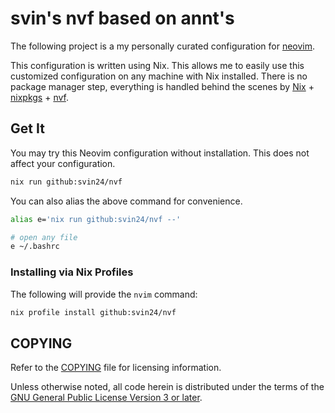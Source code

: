 # svin's nvf based on annt's

The following project is a my personally curated configuration for
[neovim](https://neovim.io).

This configuration is written using Nix. This allows me to easily use this
customized configuration on any machine with Nix installed. There is no package
manager step, everything is handled behind the scenes by
[Nix](https://nixos.org) +
[nixpkgs](https://search.nixos.org/packages?channel=unstable&type=packages&query=vimPlugins) +
[nvf](https://github.com/NotAShelf/nvf).

## Get It

You may try this Neovim configuration without installation. This does not affect
your configuration.

```sh
nix run github:svin24/nvf
```

You can also alias the above command for convenience.

```sh
alias e='nix run github:svin24/nvf --'

# open any file
e ~/.bashrc
```

### Installing via Nix Profiles

The following will provide the `nvim` command:

```sh
nix profile install github:svin24/nvf
```

## COPYING

Refer to the [COPYING](./COPYING) file for licensing information.

Unless otherwise noted, all code herein is distributed under the terms of the
[GNU General Public License Version 3 or later](https://www.gnu.org/licenses/gpl-3.0.en.html).
